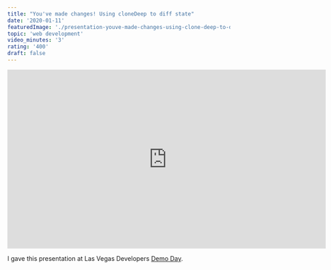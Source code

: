 ```yaml
---
title: "You've made changes! Using cloneDeep to diff state"
date: '2020-01-11'
featuredImage: './presentation-youve-made-changes-using-clone-deep-to-diff-state-mike-zetlow.jpg'
topic: 'web development'
video_minutes: '3'
rating: '400'
draft: false
---
```


<iframe src="https://player.vimeo.com/video/384257089?color=ffffff&title=0&byline=0&portrait=0" width="720" height="405" frameborder="0" webkitallowfullscreen mozallowfullscreen allowfullscreen></iframe>

I gave this presentation at Las Vegas Developers [Demo Day](https://www.developers.vegas/).
